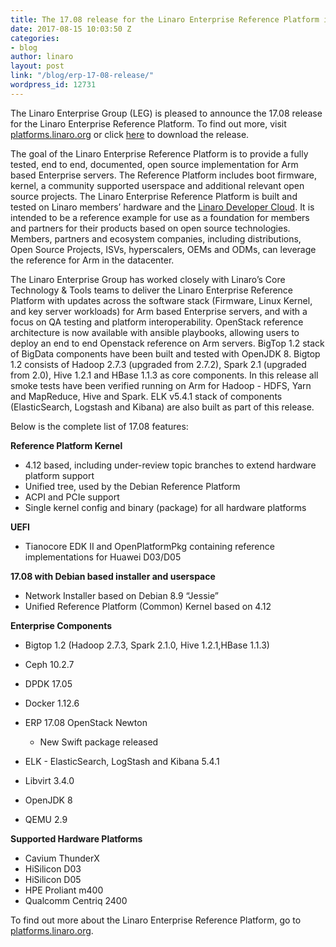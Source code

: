 ```yaml
---
title: The 17.08 release for the Linaro Enterprise Reference Platform is now available
date: 2017-08-15 10:03:50 Z
categories:
- blog
author: linaro
layout: post
link: "/blog/erp-17-08-release/"
wordpress_id: 12731
---
```


The Linaro Enterprise Group (LEG) is pleased to announce the 17.08 release for the Linaro Enterprise Reference Platform. To find out more, visit [platforms.linaro.org](https://platforms.linaro.org/) or click [here](http://releases.linaro.org/reference-platform/enterprise/17.08/?utm_source=platforms.linaro&utm_medium=submenu) to download the release.

The goal of the Linaro Enterprise Reference Platform is to provide a fully tested, end to end, documented, open source implementation for Arm based Enterprise servers. The Reference Platform includes boot firmware, kernel, a community supported userspace and additional relevant open source projects. The Linaro Enterprise Reference Platform is built and tested on Linaro members’ hardware and the [Linaro Developer Cloud](https://www.linaro.cloud/). It is intended to be a reference example for use as a foundation for members and partners for their products based on open source technologies. Members, partners and ecosystem companies, including distributions, Open Source Projects, ISVs, hyperscalers, OEMs and ODMs, can leverage the reference for Arm in the datacenter.

The Linaro Enterprise Group has worked closely with Linaro’s Core Technology & Tools teams to deliver the Linaro Enterprise Reference Platform with updates across the software stack (Firmware, Linux Kernel, and key server workloads) for Arm based Enterprise servers, and with a focus on QA testing and platform interoperability. OpenStack reference architecture is now available with ansible playbooks, allowing users to deploy an end to end Openstack reference on Arm servers. BigTop 1.2 stack of BigData components have been built and tested with OpenJDK 8. Bigtop 1.2 consists of Hadoop 2.7.3 (upgraded from 2.7.2), Spark 2.1 (upgraded from 2.0), Hive 1.2.1 and HBase 1.1.3 as core components. In this release all smoke tests have been verified running on Arm for Hadoop - HDFS, Yarn and MapReduce, Hive and Spark. ELK v5.4.1 stack of components (ElasticSearch, Logstash and Kibana) are also built as part of this release.

Below is the complete list of 17.08 features:

**Reference Platform Kernel**
  * 4.12 based, including under-review topic branches to extend hardware platform support
  * Unified tree, used by the Debian Reference Platform
  * ACPI and PCIe support
  * Single kernel config and binary (package) for all hardware platforms

**UEFI**

  * Tianocore EDK II and OpenPlatformPkg containing reference implementations for Huawei D03/D05


**17.08 with Debian based installer and userspace**


  * Network Installer based on Debian 8.9 “Jessie”
  * Unified Reference Platform (Common) Kernel based on 4.12


**Enterprise Components**


  * Bigtop 1.2 (Hadoop 2.7.3, Spark 2.1.0, Hive 1.2.1,HBase 1.1.3)
  * Ceph 10.2.7
  * DPDK 17.05
  * Docker 1.12.6
  * ERP 17.08 OpenStack Newton
    * New Swift package released

  * ELK - ElasticSearch, LogStash and Kibana 5.4.1
  * Libvirt 3.4.0
  * OpenJDK 8
  * QEMU 2.9


**Supported Hardware Platforms**


  * Cavium ThunderX
  * HiSilicon D03
  * HiSilicon D05
  * HPE Proliant m400
  * Qualcomm Centriq 2400


To find out more about the Linaro Enterprise Reference Platform, go to [platforms.linaro.org](https://platforms.linaro.org).
